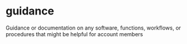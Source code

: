 # guidance
Guidance or documentation on any software, functions, workflows, or procedures that might be helpful for account members
